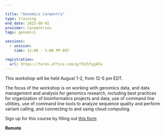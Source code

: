 ```yaml
---

title: "Genomics Carpentry"
type: training
end_date: 2023-08-02
provider: Carpentries
tags: genomics

sessions: 
  - session:
    time: 12:00 - 5:00 PM EDT

registration: 
  url: https://forms.office.com/g/fU15fyg4Fa
---
```


This workshop will be held August 1-2, from 12-5 pm EDT.

The focus of the workshop is on working with genomics data, and data management and analysis for genomics research, including best practices for organization of bioinformatics projects and data, use of command line utilities, use of command line tools to analyze sequence quality and perform variant calling, and connecting to and using cloud computing. <!--excerpt-->

Sign up for this course by filling out [this form](https://forms.office.com/g/fU15fyg4Fa)

**Remote**
